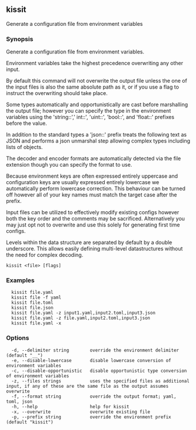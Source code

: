 ## kissit

Generate a configuration file from environment variables

### Synopsis

Generate a configuration file from environment variables.

Environment variables take the highest precedence overwriting any other input.

By default this command will not overwrite the output file unless the one of
the input files is also the same absolute path as it, or if you use a flag
to instruct the overwriting should take place.

Some types automatically and opportunistically are cast before marshalling the
output file; however you can specify the type in the environment variables using 
the 'string::',' int::', 'uint::', 'bool::', and 'float::' prefixes before the value.

In addition to the standard types a 'json::' prefix treats the following text as
JSON and performs a json unmarshal step allowing complex types including lists
of objects. 

The decoder and encoder formats are automatically detected via the file extension
though you can specify the format to use.

Because environment keys are often expressed entirely uppercase and configuration
keys are usually expressed entirely lowercase we automatically perform lowercase
correction. This behaviour can be turned off however all of your key names must
match the target case after the prefix.

Input files can be utilized to effectively modify existing configs however both
the key order and the comments may be sacrificed. Alternatively you may just opt
not to overwrite and use this solely for generating first time configs.

Levels within the data structure are separated by default by a double underscore.
This allows easily defining multi-level datastructures without the need for
complex decoding.

```
kissit <file> [flags]
```

### Examples

```
  kissit file.yaml
  kissit file -f yaml
  kissit file.toml
  kissit file.json
  kissit file.yaml -z input1.yaml,input2.toml,input3.json
  kissit file.yaml -z file.yaml,input2.toml,input3.json
  kissit file.yaml -x
```

### Options

```
  -d, --delimiter string        override the environment delimiter (default "__")
  -e, --disable-lowercase       disable lowercase conversion of environment variables
  -c, --disable-opportunistic   disable opportunistic type conversion of environment variables
  -z, --files strings           uses the specified files as additional input, if any of these are the same file as the output assumes overwrite
  -f, --format string           override the output format; yaml, toml, json
  -h, --help                    help for kissit
  -x, --overwrite               overwrite existing file
  -p, --prefix string           override the environment prefix (default "kissit")
```

